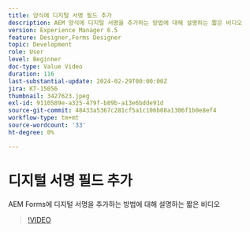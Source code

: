 ```yaml
---
title: 양식에 디지털 서명 필드 추가
description: AEM 양식에 디지털 서명을 추가하는 방법에 대해 설명하는 짧은 비디오
version: Experience Manager 6.5
feature: Designer,Forms Designer
topic: Development
role: User
level: Beginner
doc-type: Value Video
duration: 116
last-substantial-update: 2024-02-29T00:00:00Z
jira: KT-15056
thumbnail: 3427623.jpeg
exl-id: 9110589e-a325-479f-b89b-a13e6bdde91d
source-git-commit: 48433a5367c281cf5a1c106b08a1306f1b0e8ef4
workflow-type: tm+mt
source-wordcount: '33'
ht-degree: 0%

---
```


# 디지털 서명 필드 추가

AEM Forms에 디지털 서명을 추가하는 방법에 대해 설명하는 짧은 비디오

>[!VIDEO](https://video.tv.adobe.com/v/3439533/?learn=on&captions=kor)
